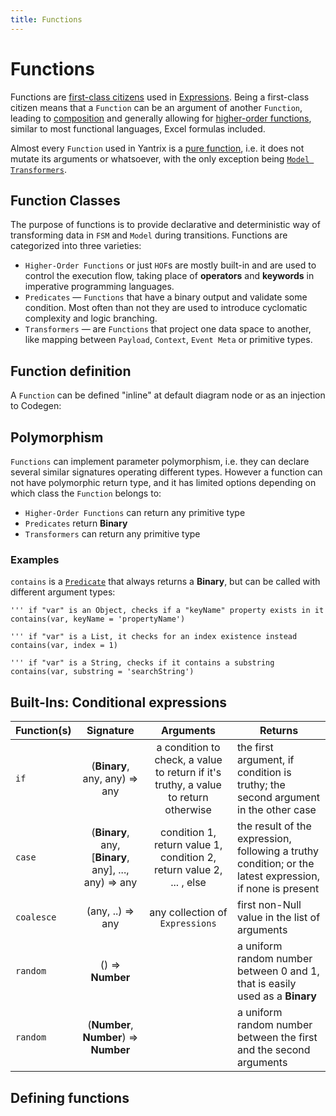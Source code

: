 ```yaml
---
title: Functions
---
```


# Functions

Functions are [first-class citizens](https://en.wikipedia.org/wiki/First-class_citizen) used
in [Expressions](130_expressions.html). Being a first-class citizen means that a `Function` can be an argument of
another `Function`, leading to [composition](https://en.wikipedia.org/wiki/Function_composition) and generally allowing
for [higher-order functions](https://en.wikipedia.org/wiki/Higher-order_function), similar to most functional languages,
Excel formulas included.

Almost every `Function` used in Yantrix is a [pure function](https://en.wikipedia.org/wiki/Pure_function), i.e. it does
not mutate its arguments or whatsoever, with the only exception being [`Model Transformers`](160_transformers.md).

## Function Classes

The purpose of functions is to provide declarative and deterministic way of transforming data in `FSM` and `Model`
during transitions. Functions are categorized into three varieties:

-   `Higher-Order Functions` or just `HOF`s are mostly built-in and are used to control the execution flow, taking place
    of **operators** and **keywords** in imperative programming languages.
-   `Predicates` &mdash; `Functions` that have a binary output and validate some condition. Most often than not they are
    used to introduce cyclomatic complexity and logic branching.
-   `Transformers` &mdash; are `Functions` that project one data space to another, like mapping
    between `Payload`, `Context`, `Event Meta` or primitive types.

## Function definition

A `Function` can be defined "inline" at default diagram node or as an injection to Codegen:

## Polymorphism

`Functions` can implement parameter polymorphism, i.e. they can declare several similar signatures operating different
types. However a function can not have polymorphic return type, and it has limited options depending on which class
the `Function` belongs to:

-   `Higher-Order Functions` can return any primitive type
-   `Predicates` return **Binary**
-   `Transformers` can return any primitive type

### Examples

`contains` is a [`Predicate`](150_predicates.html) that always returns a **Binary**, but can be called with different
argument types:

```
''' if "var" is an Object, checks if a "keyName" property exists in it
contains(var, keyName = 'propertyName')

''' if "var" is a List, it checks for an index existence instead
contains(var, index = 1)

''' if "var" is a String, checks if it contains a substring
contains(var, substring = 'searchString')
```

## Built-Ins: Conditional expressions

| Function(s) |                       Signature                       |                                      Arguments                                      | Returns                                                                                                  |
| :---------- | :---------------------------------------------------: | :---------------------------------------------------------------------------------: | -------------------------------------------------------------------------------------------------------- |
| `if`        |             (**Binary**, any, any) => any             | a condition to check, a value to return if it's truthy, a value to return otherwise | the first argument, if condition is truthy; the second argument in the other case                        |
| `case`      | (**Binary**, any, [**Binary**, any], ..., any) => any |        condition 1, return value 1, condition 2, return value 2, ... , else         | the result of the expression, following a truthy condition; or the latest expression, if none is present |
| `coalesce`  |                   (any, ..) => any                    |                           any collection of `Expressions`                           | first non-Null value in the list of arguments                                                            |
| `random`    |                   () => **Number**                    |                                                                                     | a uniform random number between 0 and 1, that is easily used as a **Binary**                             |
| `random`    |        (**Number**, **Number**) => **Number**         |                                                                                     | a uniform random number between the first and the second arguments                                       |

## Defining functions
